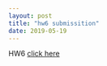 ```yaml
---
layout: post
title: "hw6 submissition"
date: 2019-05-19
---
```

HW6 [click here]({{site.baseurl}}/assets/LaTeX_Template_hw6.pdf)
